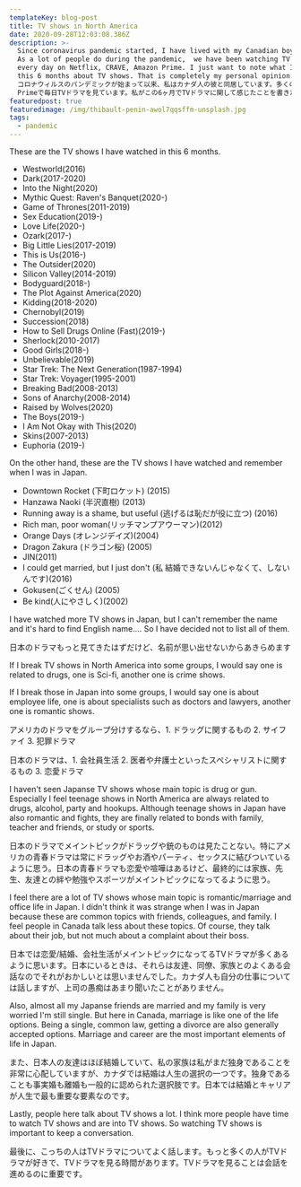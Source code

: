 ```yaml
---
templateKey: blog-post
title: TV shows in North America
date: 2020-09-28T12:03:08.386Z
description: >-
  Since coronavirus pandemic started, I have lived with my Canadian boyfriend.
  As a lot of people do during the pandemic,  we have been watching TV shows
  every day on Netflix, CRAVE, Amazon Prime. I just want to note what I felt in
  this 6 months about TV shows. That is completely my personal opinion.
  コロナウィルスのパンデミックが始まって以来、私はカナダ人の彼と同居しています。多くの人がしているように、私達もNetflix, CRAVE, Amazon
  Primeで毎日TVドラマを見ています。私がこの6ヶ月でTVドラマに関して感じたことを書きたいと思います。あくまでもこれは個人的な意見です。
featuredpost: true
featuredimage: /img/thibault-penin-awol7qqsffm-unsplash.jpg
tags:
  - pandemic
---
```

These are the TV shows I have watched in this 6 months.

* Westworld(2016)
* Dark(2017-2020)
* Into the Night(2020)
* Mythic Quest: Raven's Banquet(2020-)
* Game of Thrones(2011-2019)
* Sex Education(2019-)
* Love Life(2020-)
* Ozark(2017-)
* Big Little Lies(2017-2019)
* This is Us(2016-)
* The Outsider(2020)
* Silicon Valley(2014-2019)
* Bodyguard(2018-)
* The Plot Against America(2020)
* Kidding(2018-2020)
* Chernobyl(2019)
* Succession(2018)
* How to Sell Drugs Online (Fast)(2019-)
* Sherlock(2010-2017)
* Good Girls(2018-)
* Unbelievable(2019)
* Star Trek: The Next Generation(1987-1994)
* Star Trek: Voyager(1995-2001)
* Breaking Bad(2008-2013)
* Sons of Anarchy(2008-2014)
* Raised by Wolves(2020)
* The Boys(2019-)
* I Am Not Okay with This(2020)
* Skins(2007-2013)
* Euphoria (2019-)

On the other hand, these are the TV shows I have watched and remember when I was in Japan.

* Downtown Rocket (下町ロケット) (2015)
* Hanzawa Naoki (半沢直樹) (2013)
* Running away is a shame, but useful (逃げるは恥だが役に立つ) (2016)
* Rich man, poor woman(リッチマンプアウーマン)(2012)
* Orange Days (オレンジデイズ)(2004)
* Dragon Zakura (ドラゴン桜) (2005)
* JIN(2011)
* I could get married, but I just don't (私 結婚できないんじゃなくて、しないんです)(2016)
* Gokusen(ごくせん) (2005)
* Be kind(人にやさしく)(2002)

I have watched more TV shows in Japan, but I can't remember the name and it's hard to find English name.... So I have decided not to list all of them.

日本のドラマもっと見てきたはずだけど、名前が思い出せないからあきらめます

If I break TV shows in North America into some groups, I would say one is related to drugs, one is Sci-fi, another one is crime shows. 

If I break those in Japan into some groups, I would say one is about employee life, one is about specialists such as doctors and lawyers, another one is romantic shows. 

アメリカのドラマをグループ分けするなら、1. ドラッグに関するもの 2. サイファイ 3. 犯罪ドラマ

日本のドラマは、1. 会社員生活 2. 医者や弁護士といったスペシャリストに関するもの 3. 恋愛ドラマ

I haven't seen Japanse TV shows whose main topic is drug or gun. Especially I feel teenage shows in North America are always related to drugs, alcohol, party and hookups. Although teenage shows in Japan have also romantic and fights, they are finally related to bonds with family, teacher and friends, or study or sports. 

日本のドラマでメイントピックがドラッグや銃のものは見たことない。特にアメリカの青春ドラマは常にドラッグやお酒やパーティ、セックスに結びついているように思う。日本の青春ドラマも恋愛や喧嘩はあるけど、最終的には家族、先生、友達との絆や勉強やスポーツがメイントピックになってるように思う。

I feel there are a lot of TV shows whose main topic is romantic/marriage and office life in Japan. I didn't think it was strange when I was in Japan because these are common topics with friends, colleagues, and family.  I feel people in Canada talk less about these topics. Of course, they talk about their job, but not much about a complaint about their boss. 

日本では恋愛/結婚、会社生活がメイントピックになってるTVドラマが多くあるように思います。日本にいるときは、それらは友達、同僚、家族とのよくある会話なのでそれがおかしいとは思いませんでした。カナダ人も自分の仕事については話しますが、上司の愚痴はあまり聞いたことがありません。

Also, almost all my Japanse friends are married and my family is very worried I'm still single. But here in Canada, marriage is like one of the life options. Being a single, common law, getting a divorce are also generally accepted options. Marriage and career are the most important elements of life in Japan.

また、日本人の友達はほぼ結婚していて、私の家族は私がまだ独身であることを非常に心配していますが、カナダでは結婚は人生の選択の一つです。独身であることも事実婚も離婚も一般的に認められた選択肢です。日本では結婚とキャリアが人生で最も重要な要素なのです。

Lastly, people here talk about TV shows a lot. I think more people have time to watch TV shows and are into TV shows. So watching TV shows is important to keep a conversation. 

最後に、こっちの人はTVドラマについてよく話します。もっと多くの人がTVドラマが好きで、TVドラマを見る時間があります。TVドラマを見ることは会話を進めるのに重要です。
